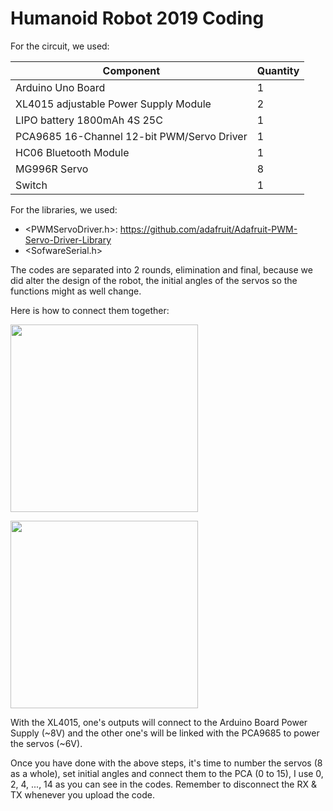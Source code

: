 # Humanoid Robot 2019 Coding

For the circuit, we used:

Component                                  |  Quantity
-------------------------------------------|------------
Arduino Uno Board                          |     1
XL4015 adjustable Power Supply Module      |     2
LIPO battery 1800mAh 4S 25C                |     1
PCA9685 16-Channel 12-bit PWM/Servo Driver |     1
HC06 Bluetooth Module                      |     1
MG996R Servo                               |     8
Switch                                     |     1

For the libraries, we used:
  * <PWMServoDriver.h>: https://github.com/adafruit/Adafruit-PWM-Servo-Driver-Library
  * <SofwareSerial.h>
  
The codes are separated into 2 rounds, elimination and final, because we did alter the design of the robot, the initial angles of the servos so the functions might as well change.

Here is how to connect them together:

<a href="https://learn.adafruit.com/assets/2221"><img src="https://cdn-learn.adafruit.com/assets/assets/000/002/221/original/adafruit_products_Servo_bb-1024.jpg?1396780604" height="300"/></a>

<a href="http://arduino.vn/bai-viet/333-dieu-khien-arduino-thong-qua-bluetooth-bang-dien-thoai-android"><img src="http://k2.arduino.vn/img/2014/11/14/0/815_882662-1415941869-0-arduino-bluetooth-serial---copy.jpg" height="300"/></a>

With the XL4015, one's outputs will connect to the Arduino Board Power Supply (~8V) and the other one's will be linked with the PCA9685 to power the servos (~6V).

Once you have done with the above steps, it's time to number the servos (8 as a whole), set initial angles and connect them to the PCA (0 to 15), I use 0, 2, 4, ..., 14 as you can see in the codes. Remember to disconnect the RX & TX whenever you upload the code.
